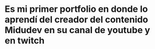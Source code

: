 # Es mi primer portfolio en donde lo aprendí del creador del contenido Midudev en su canal de youtube y en twitch
